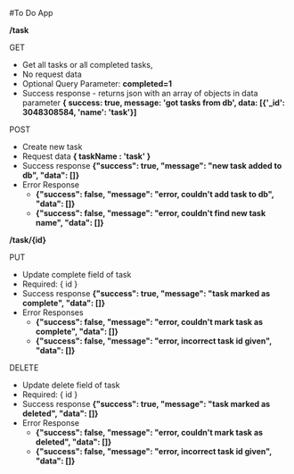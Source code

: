 #To Do App


**/task**

GET
- Get all tasks or all completed tasks, 
- No request data
- Optional Query Parameter: **completed=1**
- Success response - returns json with an array of objects in data parameter
    **{ success: true, message: 'got tasks from db', data: [{'_id': 3048308584, 'name': 'task'}]**



POST
- Create new task
- Request data **{ taskName : 'task' }**
- Success response
    **{"success": true, "message": "new task added to db", "data": []}**
- Error Response
    - **{"success": false, "message": "error, couldn't add task to db", "data": []}**
    - **{"success": false, "message": "error, couldn't find new task name", "data": []}**


**/task/{id}**

PUT
- Update complete field of task
- Required: { id }
- Success response
    **{"success": true, "message": "task marked as complete", "data": []}**
- Error Responses
    - **{"success": false, "message": "error, couldn't mark task as complete", "data": []}**
    - **{"success": false, "message": "error, incorrect task id given", "data": []}**

DELETE
- Update delete field of task
- Required: { id }
- Success response
    **{"success": true, "message": "task marked as deleted", "data": []}**
- Error Response
   - **{"success": false, "message": "error, couldn't mark task as deleted", "data": []}**
   - **{"success": false, "message": "error, incorrect task id given", "data": []}**
   